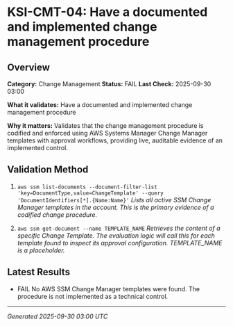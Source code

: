 # KSI-CMT-04: Have a documented and implemented change management procedure

## Overview

**Category:** Change Management
**Status:** FAIL
**Last Check:** 2025-09-30 03:00

**What it validates:** Have a documented and implemented change management procedure

**Why it matters:** Validates that the change management procedure is codified and enforced using AWS Systems Manager Change Manager templates with approval workflows, providing live, auditable evidence of an implemented control.

## Validation Method

1. `aws ssm list-documents --document-filter-list 'key=DocumentType,value=ChangeTemplate' --query 'DocumentIdentifiers[*].{Name:Name}'`
   *Lists all active SSM Change Manager templates in the account. This is the primary evidence of a codified change procedure.*

2. `aws ssm get-document --name TEMPLATE_NAME`
   *Retrieves the content of a specific Change Template. The evaluation logic will call this for each template found to inspect its approval configuration. TEMPLATE_NAME is a placeholder.*

## Latest Results

- FAIL No AWS SSM Change Manager templates were found. The procedure is not implemented as a technical control.

---
*Generated 2025-09-30 03:00 UTC*